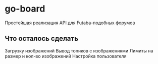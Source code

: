 # go-board
Простейшая реализация API для Futaba-подобных форумов

## Что осталось сделать
Загрузку изображений
Вывод топиков с изображениями
Лимиты на размер и кол-во изображений
Настройка пользователя